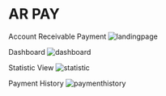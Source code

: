 # AR PAY
Account Receivable Payment
![landingpage](https://github.com/Subham1901/AR-Pay/assets/79370554/ef45927c-9da6-433a-9ca4-5d28fc2a8ee3)

Dashboard
![dashboard](https://github.com/Subham1901/AR-Pay/assets/79370554/162a508c-08d0-441e-88ea-2c03865c2dd4)

Statistic View
![statistic](https://github.com/Subham1901/AR-Pay/assets/79370554/8411c18e-d16b-403d-8ad0-d0367a54fb64)

Payment History
![paymenthistory](https://github.com/Subham1901/AR-Pay/assets/79370554/7d6d57a6-f9d7-491e-8350-d22527a49ffe)
